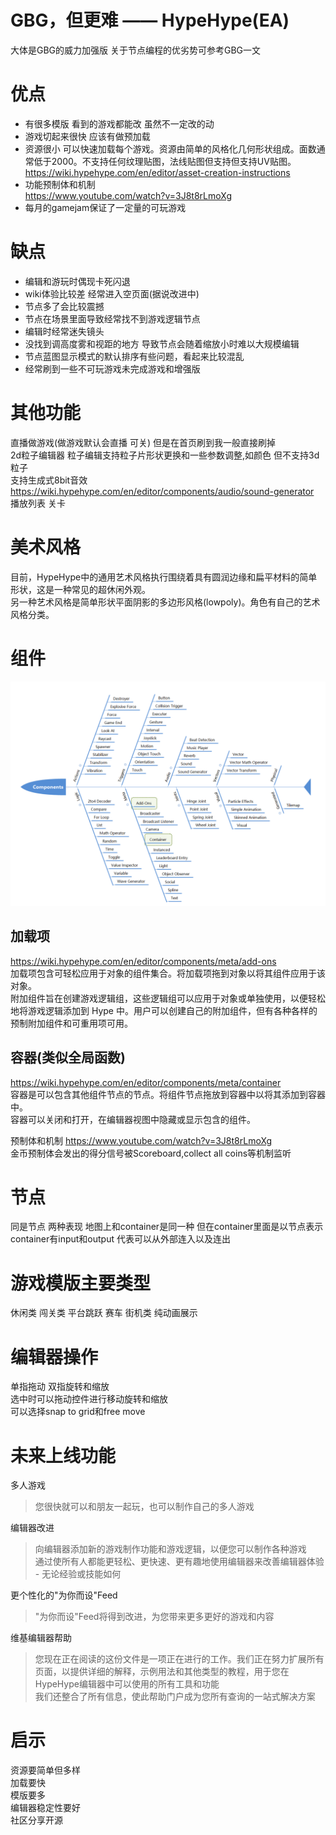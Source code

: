 # GBG，但更难 —— HypeHype(EA)
大体是GBG的威力加强版 关于节点编程的优劣势可参考GBG一文  

# 优点  

- 有很多模版 看到的游戏都能改 虽然不一定改的动  
- 游戏切起来很快 应该有做预加载  
- 资源很小 可以快速加载每个游戏。资源由简单的风格化几何形状组成。面数通常低于2000。不支持任何纹理贴图，法线贴图但支持但支持UV贴图。  
https://wiki.hypehype.com/en/editor/asset-creation-instructions  
- 功能预制体和机制  
https://www.youtube.com/watch?v=3J8t8rLmoXg  
- 每月的gamejam保证了一定量的可玩游戏  
  
# 缺点  
  
- 编辑和游玩时偶现卡死闪退  
- wiki体验比较差 经常进入空页面(据说改进中)  
- 节点多了会比较震撼  
- 节点在场景里面导致经常找不到游戏逻辑节点  
- 编辑时经常迷失镜头  
- 没找到调高度雾和视距的地方 导致节点会随着缩放小时难以大规模编辑  
- 节点蓝图显示模式的默认排序有些问题，看起来比较混乱  
- 经常刷到一些不可玩游戏未完成游戏和增强版  
  
# 其他功能  
  
直播做游戏(做游戏默认会直播 可关) 但是在首页刷到我一般直接刷掉  
2d粒子编辑器 粒子编辑支持粒子片形状更换和一些参数调整,如颜色 但不支持3d粒子  
支持生成式8bit音效 https://wiki.hypehype.com/en/editor/components/audio/sound-generator  
播放列表 关卡  
  
# 美术风格  
  
目前，HypeHype中的通用艺术风格执行围绕着具有圆润边缘和扁平材料的简单形状，这是一种常见的超休闲外观。  
另一种艺术风格是简单形状平面阴影的多边形风格(lowpoly)。角色有自己的艺术风格分类。  
  
# 组件  
![fish](image.png)
## 加载项  
  
https://wiki.hypehype.com/en/editor/components/meta/add-ons  
加载项包含可轻松应用于对象的组件集合。将加载项拖到对象以将其组件应用于该对象。  
附加组件旨在创建游戏逻辑组，这些逻辑组可以应用于对象或单独使用，以便轻松地将游戏逻辑添加到 Hype 中。用户可以创建自己的附加组件，但有各种各样的预制附加组件和可重用项可用。  
  
## 容器(类似全局函数)  
  
https://wiki.hypehype.com/en/editor/components/meta/container  
容器是可以包含其他组件节点的节点。将组件节点拖放到容器中以将其添加到容器中。  
容器可以关闭和打开，在编辑器视图中隐藏或显示包含的组件。  

预制体和机制 https://www.youtube.com/watch?v=3J8t8rLmoXg  
金币预制体会发出的得分信号被Scoreboard,collect all coins等机制监听  

# 节点  

同是节点 两种表现 地图上和container是同一种 但在container里面是以节点表示  
container有input和output 代表可以从外部连入以及连出  

# 游戏模版主要类型  

休闲类 闯关类 平台跳跃 赛车 街机类 纯动画展示  

# 编辑器操作  

单指拖动 双指旋转和缩放  
选中时可以拖动控件进行移动旋转和缩放  
可以选择snap to grid和free move  

# 未来上线功能  

多人游戏  

> 您很快就可以和朋友一起玩，也可以制作自己的多人游戏  

编辑器改进  

> 向编辑器添加新的游戏制作功能和游戏逻辑，以便您可以制作各种游戏  
> 通过使所有人都能更轻松、更快速、更有趣地使用编辑器来改善编辑器体验 - 无论经验或技能如何  

更个性化的"为你而设"Feed  

> "为你而设"Feed将得到改进，为您带来更多更好的游戏和内容  

维基编辑器帮助  

> 您现在正在阅读的这份文件是一项正在进行的工作。我们正在努力扩展所有页面，以提供详细的解释，示例用法和其他类型的教程，用于您在HypeHype编辑器中可以使用的所有工具和功能  
> 我们还整合了所有信息，使此帮助门户成为您所有查询的一站式解决方案  

# 启示  

资源要简单但多样  
加载要快  
模版要多  
编辑器稳定性要好  
社区分享开源  